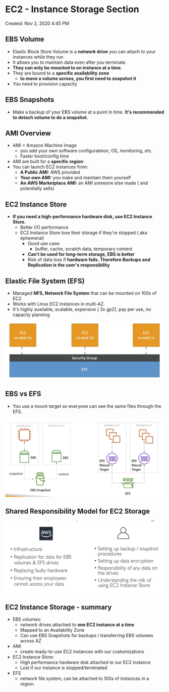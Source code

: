 # EC2 - Instance Storage Section

Created: Nov 2, 2020 4:45 PM

## EBS Volume

- Elastic Block Store Volume is a **network drive** you can attach to your instances while they run
- It allows you to maintain data even after you terminate.
- **They can only be mounted to on instance at a time.**
- They are bound to a **specific availability zone**
    - **to move a volume across, you first need to snapshot it**
- You need to provision capacity

## EBS Snapshots

- Make a backup of your EBS volume at a point in time. **It's recommended to detach volume to do a snapshot.**

## AMI Overview

- AMI = Amazon Machine Image
    - you add your own software configurateion, OS, monitoring, etc.
    - Faster boot/config time
- AMI are built for a **specific region**
- You can launch EC2 instances from:
    - **A Public AMI:** AWS provided
    - **Your own AMI:** you make and maintain them yourself
    - **An AWS Marketplace AMI:** an AMI someone else made ( and potentially sells)

## EC2 Instance Store

- **If you need a high-performance hardware disk, use EC2 Instance Store.**
    - Better I/O performance
    - EC2 Instance Store lose their storage if they're stopped ( aka ephemeral)
        - Good use case:
            - buffer, cache, scratch data, temporary content
        - **Can't be used for long-term storage, EBS is better**
        - Risk of data loss if **hardware fails. Therefore Backups and Replication is the user's responsibility**

## Elastic File System (EFS)

- Managed **NFS, Network File System** that can be mounted on 100s of EC2
- Works with Linux EC2 instances in multi-AZ.
- It's highly available, scalable, expensive ( 3x gp2), pay per use, no capacity planning

![EC2%20-%20Instance%20Storage%20Section%20f2cc69703c32465ba5b9c5400e7dc29b/Untitled.png](EC2%20-%20Instance%20Storage%20Section%20f2cc69703c32465ba5b9c5400e7dc29b/Untitled.png)

## EBS vs EFS

- You use a mount target so everyone can see the same files through the EFS.

![EC2%20-%20Instance%20Storage%20Section%20f2cc69703c32465ba5b9c5400e7dc29b/Untitled%201.png](EC2%20-%20Instance%20Storage%20Section%20f2cc69703c32465ba5b9c5400e7dc29b/Untitled%201.png)

## Shared Responsibility Model for EC2 Storage

![EC2%20-%20Instance%20Storage%20Section%20f2cc69703c32465ba5b9c5400e7dc29b/Untitled%202.png](EC2%20-%20Instance%20Storage%20Section%20f2cc69703c32465ba5b9c5400e7dc29b/Untitled%202.png)

## EC2 Instance Storage - summary

- EBS volumes:
    - network drives  attached to **one EC2 instance at a time**
    - Mapped to an Availability Zone
    - Can use EBS Snapshots for backups / transferring EBS volumes across AZ
- AMI
    - create ready-to-use EC2 instances with our customizations
- EC2 Instance Store:
    - High performance hardware disk attached to our EC2 instance
    - Lost if our instance is stopped/terminated
- EFS
    - network file system, can be attached to 100s of instances in a region.